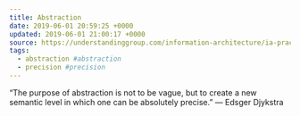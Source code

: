 ```yaml
---
title: Abstraction
date: 2019-06-01 20:59:25 +0000
updated: 2019-06-01 21:00:17 +0000
source: https://understandinggroup.com/information-architecture/ia-practice/what-before-how-it-applies-to-models-too/
tags:
  - abstraction #abstraction
  - precision #precision
---
```

“The purpose of abstraction is not to be vague, but to create a new semantic level in which one can be absolutely precise.”— Edsger Djykstra